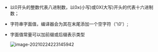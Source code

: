 - 以0开头的整数代表八进制数，以0x(小写)或0X(大写)开头的代表十六进制数；

- 字符串字面值，编译器会为其在末尾添加一个空字符（'\0'）;

- 字面值常量可以加前缀或后缀表示类型

  ![image-20210224223145942](C:\Users\11961\AppData\Roaming\Typora\typora-user-images\image-20210224223145942.png)